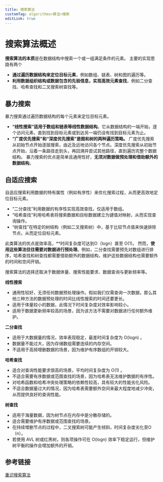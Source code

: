 ```yaml
---
title: 搜索算法
customTag: algorithms>算法>搜索
editLink: true
---
```


# 搜索算法概述

**搜索算法的本质**是在数据结构中搜索一个或一组满足条件的元素。
主要的实现思路有两个
- **通过遍历数据结构来定位目标元素**，例如数组、链表、树和图的遍历等。
- **利用数据组织结构或数据包含的先验信息，实现高效元素查找**，例如二分查找、哈希查找和二叉搜索树查找等。

## 暴力搜索
暴力搜索通过遍历数据结构的每个元素来定位目标元素。
- **“线性搜索”适用于数组和链表等线性数据结构**。它从数据结构的一端开始，逐个访问元素，直到找到目标元素或到达另一端仍没有找到目标元素为止。
- **“广度优先搜索”和“深度优先搜索”是图和树的两种遍历策略。** 广度优先搜索从初始节点开始逐层搜索，由近及远地访问各个节点。深度优先搜索从初始节点开始，沿着一条路径走到头，再回溯并尝试其他路径，直到遍历完整个数据结构。
暴力搜索的优点是简单且通用性好，**无须对数据做预处理和借助额外的数据结构**。

## 自适应搜索

自适应搜索利用数据的特有属性（例如有序性）来优化搜索过程，从而更高效地定位目标元素。

- “二分查找”利用数据的有序性实现高效查找，仅适用于数组。
- “哈希查找”利用哈希表将搜索数据和目标数据建立为键值对映射，从而实现查询操作。
- “树查找”在特定的树结构（例如二叉搜索树）中，基于比较节点值来快速排除节点，从而定位目标元素。

此类算法的优点是效率高，**时间复杂度可达到O（logn）甚至 O(1)。
然而，**使用这些算法往往需要对数据进行预处理**。例如，二分查找需要预先对数组进行排序，哈希查找和树查找都需要借助额外的数据结构，维护这些数据结构也需要额外的时间和空间开销。

搜索算法的选择还取决于数据体量、搜索性能要求、数据查询与更新频率等。

**线性搜索**
- 通用性较好，无须任何数据预处理操作。假如我们仅需查询一次数据，那么其他三种方法的数据预处理的时间比线性搜索的时间还要更长。
- 适用于体量较小的数据，此情况下时间复杂度对效率影响较小。
- 适用于数据更新频率较高的场景，因为该方法不需要对数据进行任何额外维护。

**二分查找**
- 适用于大数据量的情况，效率表现稳定，最差时间复杂度为 O(log⁡n) 。
- 数据量不能过大，因为存储数组需要连续的内存空间。
- 不适用于高频增删数据的场景，因为维护有序数组的开销较大。

**哈希查找**
- 适合对查询性能要求很高的场景，平均时间复杂度为 O(1) 。
- 不适合需要有序数据或范围查找的场景，因为哈希表无法维护数据的有序性。
- 对哈希函数和哈希冲突处理策略的依赖性较高，具有较大的性能劣化风险。
- 不适合数据量过大的情况，因为哈希表需要额外空间来最大程度地减少冲突，从而提供良好的查询性能。

**树查找**
- 适用于海量数据，因为树节点在内存中是分散存储的。
- 适合需要维护有序数据或范围查找的场景。
- 在持续增删节点的过程中，二叉搜索树可能产生倾斜，时间复杂度劣化至O（n）。
- 若使用 AVL 树或红黑树，则各项操作可在 O(log⁡n) 效率下稳定运行，但维护树平衡的操作会增加额外的开销。


## 参考链接
[重识搜索算法](https://www.hello-algo.com/chapter_searching/searching_algorithm_revisited/)
